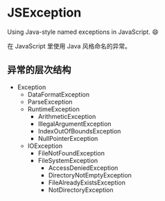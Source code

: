 # JSException

Using Java-style named exceptions in JavaScript. 😄

在 JavaScript 里使用 Java 风格命名的异常。

## 异常的层次结构

- Exception
  - DataFormatException
  - ParseException
  - RuntimeException
    - ArithmeticException
    - IllegalArgumentException
    - IndexOutOfBoundsException
    - NullPointerException
  - IOException
    - FileNotFoundException
    - FileSystemException
      - AccessDeniedException
      - DirectoryNotEmptyException
      - FileAlreadyExistsException
      - NotDirectoryException


